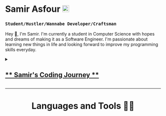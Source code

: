# Samir Asfour <img src="https://github.com/KingAsfour/KingAsfour/assets/96599951/620cf300-1129-4f12-ae4f-185d23b1b686" width="22" height="22"/>
### `Student/Hustler/Wannabe Developer/Craftsman`

Hey 👋, I'm Samir. I'm currently a student in Computer Science with hopes and dreams of making it as a Software Engineer. I'm passionate about learning new things in life and looking forward to improve my programming skills everyday.

<details>
  <summary><h2><u>** Samir's Coding Journey **</u></h2></summary>

  My coding journey started in 2021 when I decided to apply for the Computer Science program at Dawson College. I didn't know any basics and was just looking forward to learning a new skill, especially because of my friends having solid knowledge in the field of programming.

  I came to class each semester and learned a lot of important concepts, slowly falling in love with the process. I started exploring unfamiliar territories like Unity and even dipped into a bit of Blender. Creating a flappy bird-like game was a challenging task, but the sense of accomplishment was immense. 

  Even though it was a simple project, I was genuinely happy with the result and thrilled to navigate an unknown environment. Since that day, I've been hungry for knowledge, always excited to delve into new concepts, languages, frameworks, and more.

  Looking ahead, I'm eager to continue my journey and explore new horizons in the vast world of coding.
</details>

---
<h1 align="center"> Languages and Tools 🤩🚀</h1>
